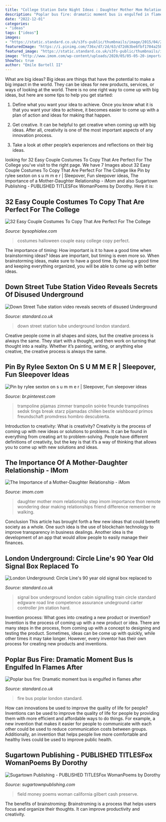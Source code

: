 ```yaml
---
title: "College Station Date Night Ideas : Daughter Mother Mom Relationship Step Imom Importance Thon Remote Wondering Dear Making Relationships Friend Difference Remember Re Walking"
description: "Poplar bus fire: dramatic moment bus is engulfed in flames after"
date: "2022-12-01"
categories:
- "ideas"
tags: ["ideas"]
images:
- "https://static.standard.co.uk/s3fs-public/thumbnails/image/2015/04/28/13/downstreet4.jpg"
featuredImage: "https://i.pinimg.com/736x/d7/2d/63/d72d63be6fbf1704a25bdbf62d6300c0.jpg"
featured_image: "https://static.standard.co.uk/s3fs-public/thumbnails/image/2015/04/28/13/downstreet4.jpg"
image: "http://www.imom.com/wp-content/uploads/2020/05/05-05-20-importance-of-mother-daughter-relationship.jpg"
ShowToc: true
author: "Emile Bartell II"
---
```



What are big ideas?
Big ideas are things that have the potential to make a big impact in the world. They can be ideas for new products, services, or ways of looking at the world. There is no one right way to come up with big ideas, but here are some tips to help you get started:
1. Define what you want your idea to achieve. Once you know what it is that you want your idea to achieve, it becomes easier to come up with a plan of action and ideas for making that happen.

2. Get creative. It can be helpful to get creative when coming up with big ideas. After all, creativity is one of the most important aspects of any innovation process.

3. Take a look at other people’s experiences and reflections on their big ideas.

	

		
looking for 32 Easy Couple Costumes To Copy That Are Perfect For The College you've visit to the right page. We have 7 Images about 32 Easy Couple Costumes To Copy That Are Perfect For The College like Pin by rylee sexton on s u m m e r | Sleepover, Fun sleepover ideas, The Importance of a Mother-Daughter Relationship - iMom and also Sugartown Publishing - PUBLISHED TITLESFox WomanPoems by Dorothy. Here it is:
		
    
## 32 Easy Couple Costumes To Copy That Are Perfect For The College

<img loading=lazy src="https://bysophialee.com/wp-content/uploads/2017/10/735e42dfe5a2ac27e2bbc100ee77be80.jpg" onerror="this.onerror=null;this.src='https://tse1.mm.bing.net/th?id=OIP.6Kpg3u_JSmi5NrI2njMNggHaJ4&amp;pid=15.1';" alt="32 Easy Couple Costumes To Copy That Are Perfect For The College">

_Source: bysophialee.com_

>costumes halloween couple easy college copy perfect. 

	

The importance of timing: How important is it to have a good time when brainstorming ideas?
Ideas are important, but timing is even more so. When brainstorming ideas, make sure to have a good time. By having a good time and keeping everything organized, you will be able to come up with better ideas.

    
## Down Street Tube Station Video Reveals Secrets Of Disused Underground

<img loading=lazy src="https://static.standard.co.uk/s3fs-public/thumbnails/image/2015/04/28/13/downstreet4.jpg" onerror="this.onerror=null;this.src='https://tse3.mm.bing.net/th?id=OIP.trsWcUIaFShUOYD02KRTaAHaE8&amp;pid=15.1';" alt="Down Street Tube station video reveals secrets of disused Underground">

_Source: standard.co.uk_

>down street station tube underground london standard. 

	

Creative people come in all shapes and sizes, but the creative process is always the same. They start with a thought, and then work on turning that thought into a reality. Whether it’s painting, writing, or anything else creative, the creative process is always the same.

    
## Pin By Rylee Sexton On S U M M E R | Sleepover, Fun Sleepover Ideas

<img loading=lazy src="https://i.pinimg.com/736x/d7/2d/63/d72d63be6fbf1704a25bdbf62d6300c0.jpg" onerror="this.onerror=null;this.src='https://tse3.mm.bing.net/th?id=OIP.vYxgiJcMjhLqg4XDNuaKKAHaJ3&amp;pid=15.1';" alt="Pin by rylee sexton on s u m m e r | Sleepover, Fun sleepover ideas">

_Source: br.pinterest.com_

>trampoline pijamas zimmer trampolin soirée freunde trampolines sedsk tings break starz pijamadas chillen bestie wishboard primos freundschaft promdress hombro descubierta. 

	

Introduction to creativity: What is creativity?
Creativity is the process of coming up with new ideas or solutions to problems. It can be found in everything from creating art to problem-solving. People have different definitions of creativity, but the key is that it’s a way of thinking that allows you to come up with new solutions and ideas.

    
## The Importance Of A Mother-Daughter Relationship - IMom

<img loading=lazy src="http://www.imom.com/wp-content/uploads/2020/05/05-05-20-importance-of-mother-daughter-relationship.jpg" onerror="this.onerror=null;this.src='https://tse3.mm.bing.net/th?id=OIP.Yi-uAR7SQVXvDu-R5BhQIwHaFC&amp;pid=15.1';" alt="The Importance of a Mother-Daughter Relationship - iMom">

_Source: imom.com_

>daughter mother mom relationship step imom importance thon remote wondering dear making relationships friend difference remember re walking. 

	

Conclusion
This article has brought forth a few new ideas that could benefit society as a whole. One such idea is the use of blockchain technology to improve transparency in business dealings. Another idea is the development of an app that would allow people to easily manage their finances.

    
## London Underground: Circle Line&#039;s 90 Year Old Signal Box Replaced To

<img loading=lazy src="https://www.standard.co.uk/s3fs-public/thumbnails/image/2016/09/05/06/cabin2-0.jpg" onerror="this.onerror=null;this.src='https://tse3.mm.bing.net/th?id=OIP.f0-sdZVldN7vNCkcTTXLOwHaE8&amp;pid=15.1';" alt="London Underground: Circle Line&#039;s 90 year old signal box replaced to">

_Source: standard.co.uk_

>signal box underground london cabin signalling train circle standard edgware road line competence assurance undeground carter controller jim station hard. 

	

Invention process: What goes into creating a new product or invention?
Invention is the process of coming up with a new product or idea. There are many steps in the process, from coming up with a concept to designing and testing the product. Sometimes, ideas can be come up with quickly, while other times it may take longer. However, every inventor has their own process for creating new products and inventions.

    
## Poplar Bus Fire: Dramatic Moment Bus Is Engulfed In Flames After

<img loading=lazy src="https://static.standard.co.uk/s3fs-public/thumbnails/image/2017/02/27/08/bus-fire-poplar-2.jpg" onerror="this.onerror=null;this.src='https://tse4.mm.bing.net/th?id=OIP.xSF07skcxleCLQpSVRGb4QHaE8&amp;pid=15.1';" alt="Poplar bus fire: Dramatic moment bus is engulfed in flames after">

_Source: standard.co.uk_

>fire bus poplar london standard. 

	

How can innovations be used to improve the quality of life for people?
Inventions can be used to improve the quality of life for people by providing them with more efficient and affordable ways to do things. For example, a new invention that makes it easier for people to communicate with each other could be used to reduce communication costs between groups. Additionally, an invention that helps people live more comfortable and healthy lives could be used to improve public health.

    
## Sugartown Publishing - PUBLISHED TITLESFox WomanPoems By Dorothy

<img loading=lazy src="http://sugartownpublishing.com/yahoo_site_admin/assets/images/Voices_from_the_Field_at_350_dpi.80123431_std.jpg" onerror="this.onerror=null;this.src='https://tse1.mm.bing.net/th?id=OIP.fjDD9v3ye_t8jggkGVyhbgHaLH&amp;pid=15.1';" alt="Sugartown Publishing - PUBLISHED TITLESFox WomanPoems by Dorothy">

_Source: sugartownpublishing.com_

>field money poems woman california gilbert cash preserve. 

	

The benefits of brainstroming:
Brainstroming is a process that helps users focus and organize their thoughts. It can improve productivity and creativity.

